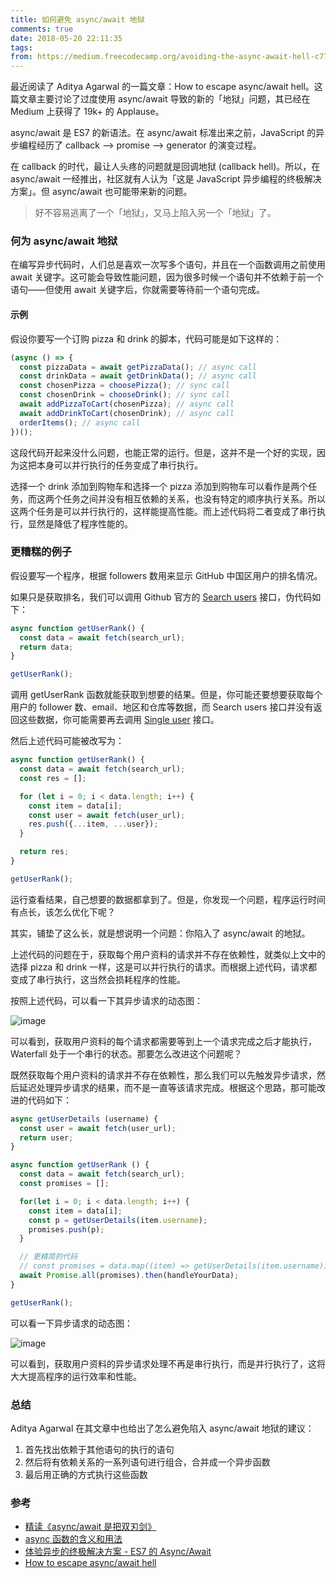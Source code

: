 ```yaml
---
title: 如何避免 async/await 地狱
comments: true
date: 2018-05-20 22:11:35
tags:
from: https://medium.freecodecamp.org/avoiding-the-async-await-hell-c77a0fb71c4c
---
```


最近阅读了 Aditya Agarwal 的一篇文章：How to escape async/await hell。这篇文章主要讨论了过度使用 async/await 导致的新的「地狱」问题，其已经在 Medium 上获得了 19k+ 的 Applause。

<!-- more -->

<div class="tip">
  async/await 是 ES7 的新语法。在 async/await 标准出来之前，JavaScript 的异步编程经历了 callback --> promise --> generator 的演变过程。
</div>

在 callback 的时代，最让人头疼的问题就是回调地狱 (callback hell)。所以，在 async/await 一经推出，社区就有人认为「这是 JavaScript 异步编程的终极解决方案」。但 async/await 也可能带来新的问题。

> 好不容易逃离了一个「地狱」，又马上陷入另一个「地狱」了。

### 何为 async/await 地狱

在编写异步代码时，人们总是喜欢一次写多个语句，并且在一个函数调用之前使用 await 关键字。这可能会导致性能问题，因为很多时候一个语句并不依赖于前一个语句——但使用 await 关键字后，你就需要等待前一个语句完成。

#### 示例

假设你要写一个订购 pizza 和 drink 的脚本，代码可能是如下这样的：

```js
(async () => {
  const pizzaData = await getPizzaData(); // async call
  const drinkData = await getDrinkData(); // async call
  const chosenPizza = choosePizza(); // sync call
  const chosenDrink = chooseDrink(); // sync call
  await addPizzaToCart(chosenPizza); // async call
  await addDrinkToCart(chosenDrink); // async call
  orderItems(); // async call
})();
```

这段代码开起来没什么问题，也能正常的运行。但是，这并不是一个好的实现，因为这把本身可以并行执行的任务变成了串行执行。

选择一个 drink 添加到购物车和选择一个 pizza 添加到购物车可以看作是两个任务，而这两个任务之间并没有相互依赖的关系，也没有特定的顺序执行关系。所以这两个任务是可以并行执行的，这样能提高性能。而上述代码将二者变成了串行执行，显然是降低了程序性能的。

### 更糟糕的例子

假设要写一个程序，根据 followers 数用来显示 GitHub 中国区用户的排名情况。

如果只是获取排名，我们可以调用 Github 官方的 [Search users](https://developer.github.com/v3/search/#search-users) 接口，伪代码如下：

```js
async function getUserRank() {
  const data = await fetch(search_url);
  return data;
}

getUserRank();
```

调用 getUserRank 函数就能获取到想要的结果。但是，你可能还要想要获取每个用户的 follower 数、email、地区和仓库等数据，而 Search users 接口并没有返回这些数据，你可能需要再去调用 [Single user](https://developer.github.com/v3/users/#get-a-single-user) 接口。

然后上述代码可能被改写为：

```js
async function getUserRank() {
  const data = await fetch(search_url);
  const res = [];

  for (let i = 0; i < data.length; i++) {
    const item = data[i];
    const user = await fetch(user_url);
    res.push({...item, ...user});
  }

  return res;
}

getUserRank();
```

运行查看结果，自己想要的数据都拿到了。但是，你发现一个问题，程序运行时间有点长，该怎么优化下呢？

其实，铺垫了这么长，就是想说明一个问题：你陷入了 async/await 的地狱。

上述代码的问题在于，获取每个用户资料的请求并不存在依赖性，就类似上文中的选择 pizza 和 drink 一样，这是可以并行执行的请求。而根据上述代码，请求都变成了串行执行，这当然会损耗程序的性能。

按照上述代码，可以看一下其异步请求的动态图：

![image](https://user-images.githubusercontent.com/7871813/40270076-c08ec820-5bb9-11e8-8470-5e716e87dc76.gif)

可以看到，获取用户资料的每个请求都需要等到上一个请求完成之后才能执行，Waterfall 处于一个串行的状态。那要怎么改进这个问题呢？

既然获取每个用户资料的请求并不存在依赖性，那么我们可以先触发异步请求，然后延迟处理异步请求的结果，而不是一直等该请求完成。根据这个思路，那可能改进的代码如下：

```js
async getUserDetails (username) {
  const user = await fetch(user_url);
  return user;
}

async function getUserRank () {
  const data = await fetch(search_url);
  const promises = [];

  for(let i = 0; i < data.length; i++) {
    const item = data[i];
    const p = getUserDetails(item.username);
    promises.push(p);
  }

  // 更精简的代码
  // const promises = data.map((item) => getUserDetails(item.username))
  await Promise.all(promises).then(handleYourData);
}

getUserRank();
```

可以看一下异步请求的动态图：

![image](https://user-images.githubusercontent.com/7871813/40270077-c2536602-5bb9-11e8-9438-a15ac05b41e0.gif)

可以看到，获取用户资料的异步请求处理不再是串行执行，而是并行执行了，这将大大提高程序的运行效率和性能。

### 总结

Aditya Agarwal 在其文章中也给出了怎么避免陷入 async/await 地狱的建议：

1. 首先找出依赖于其他语句的执行的语句
2. 然后将有依赖关系的一系列语句进行组合，合并成一个异步函数
3. 最后用正确的方式执行这些函数

### 参考

* [精读《async/await 是把双刃剑》](https://github.com/dt-fe/weekly/blob/master/55.%E7%B2%BE%E8%AF%BB%E3%80%8Aasync%20await%20%E6%98%AF%E6%8A%8A%E5%8F%8C%E5%88%83%E5%89%91%E3%80%8B.md)
* [async 函数的含义和用法](http://www.ruanyifeng.com/blog/2015/05/async.html)
* [体验异步的终极解决方案 - ES7 的 Async/Await](https://cnodejs.org/topic/5640b80d3a6aa72c5e0030b6)
* [How to escape async/await hell](https://github.com/dwqs/blog/issues/65)
